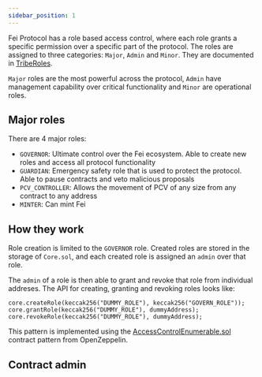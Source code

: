 ```yaml
---
sidebar_position: 1
---
```


Fei Protocol has a role based access control, where each role grants a specific permission over a specific part of the protocol. The roles are assigned to three categories: `Major`, `Admin` and `Minor`. They are documented in [TribeRoles](https://github.com/fei-protocol/fei-protocol-core/blob/develop/contracts/core/TribeRoles.sol).

`Major` roles are the most powerful across the protocol, `Admin` have management capability over critical functionality and `Minor` are operational roles.

## Major roles
There are 4 major roles: 
- `GOVERNOR`: Ultimate control over the Fei ecosystem. Able to create new roles and access all protocol functionality
- `GUARDIAN`: Emergency safety role that is used to protect the protocol. Able to pause contracts and veto malicious proposals
- `PCV_CONTROLLER`: Allows the movement of PCV of any size from any contract to any address
- `MINTER`: Can mint Fei

## How they work
Role creation is limited to the `GOVERNOR` role. Created roles are stored in the storage of `Core.sol`, and each created role is assigned an `admin` over that role.

The `admin` of a role is then able to grant and revoke that role from individual addreses. The API for creating, granting and revoking roles looks like:

```.sol
core.createRole(keccak256("DUMMY_ROLE"), keccak256("GOVERN_ROLE"));
core.grantRole(keccak256("DUMMY_ROLE"), dummyAddress);
core.revokeRole(keccak256("DUMMY_ROLE"), dummyAddress);
```

This pattern is implemented using the [AccessControlEnumerable.sol](https://github.com/OpenZeppelin/openzeppelin-contracts/blob/master/contracts/access/AccessControlEnumerable.sol) contract pattern from OpenZeppelin.

## Contract admin
<!-- TODO -->
